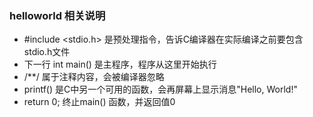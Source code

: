 ### helloworld 相关说明

- #include <stdio.h> 是预处理指令，告诉C编译器在实际编译之前要包含stdio.h文件
- 下一行 int main() 是主程序，程序从这里开始执行
- /**/ 属于注释内容，会被编译器忽略
- printf() 是C中另一个可用的函数，会再屏幕上显示消息"Hello, World!"
- return 0; 终止main() 函数，并返回值0